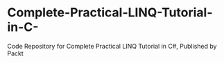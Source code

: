 # Complete-Practical-LINQ-Tutorial-in-C-
Code Repository for Complete Practical LINQ Tutorial in C#, Published by Packt
